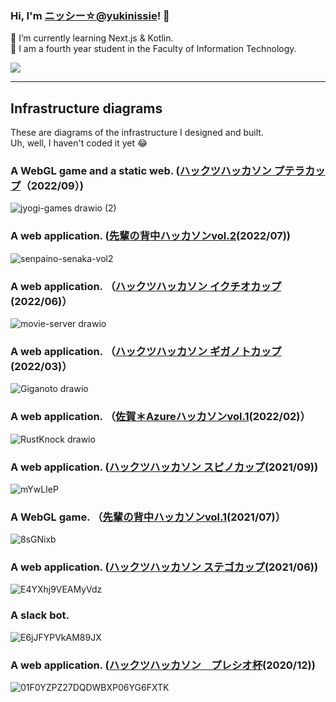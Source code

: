 ### Hi, I'm [ニッシー☆@yukinissie](https://twitter.com/yukinissie)! 👋

🌱 I’m currently learning Next.js & Kotlin.<br>
🏫 I am a fourth year student in the Faculty of Information Technology.

<a href="https://github.com/anuraghazra/github-readme-stats" style="display:block">
  <img src="https://github-readme-stats.vercel.app/api?username=yukinissie&count_private=true&show_icons=true&theme=chartreuse-dark" />
</a>
<!--
<a href="https://github.com/anuraghazra/github-readme-stats" style="display:block">
  <img align="left" src="https://github-readme-stats.vercel.app/api/top-langs/?username=yukinissie&theme=chartreuse-dark&langs_count=4&hide=php" />
</a>
-->

<hr>

## Infrastructure diagrams

These are diagrams of the infrastructure I designed and built.<br>
Uh, well, I haven't coded it yet 😂

### A WebGL game and a static web. ([ハックツハッカソン プテラカップ](https://hackz-community.doorkeeper.jp/events/139666)（2022/09）)
![jyogi-games drawio (2)](https://user-images.githubusercontent.com/38881185/192003799-06f9ba1d-a20a-48c7-b0f8-e6625bb1dc88.png)

### A web application. ([先輩の背中ハッカソンvol.2](https://hackz-community.doorkeeper.jp/events/138442)(2022/07))
![senpaino-senaka-vol2](https://user-images.githubusercontent.com/38881185/192004699-1a9a4810-8a2f-48e5-8e4c-d7866df41c3c.png)

### A web application. （[ハックツハッカソン イクチオカップ](https://cup.hackz.team/ichthyo/)(2022/06)）
![movie-server drawio](https://user-images.githubusercontent.com/38881185/192002846-0ce654d2-2efb-4659-b421-1879b82fd393.png)

### A web application. （[ハックツハッカソン ギガノトカップ](https://cup.hackz.team/giganoto/)(2022/03)）
![Giganoto drawio](https://user-images.githubusercontent.com/38881185/191999188-7949fc7c-c943-44e6-9b0d-27db90e827a8.png)

### A web application. （[佐賀＊Azureハッカソンvol.1](https://hackz.team/news/2NI9kKjmcoVfALGaw2luVR)(2022/02)）
![RustKnock drawio](https://user-images.githubusercontent.com/38881185/192002120-0d074277-69f7-4341-83ae-df2528379b63.png)

### A web application. ([ハックツハッカソン スピノカップ](https://cup.hackz.team/spino/)(2021/09))
![mYwLIeP](https://user-images.githubusercontent.com/38881185/137230199-98ddb642-27a0-4423-851b-14c56710a49b.png)

### A WebGL game. （[先輩の背中ハッカソンvol.1](https://hackz.connpass.com/event/217791/)(2021/07)）
![8sGNixb](https://user-images.githubusercontent.com/38881185/137230240-ba24c81c-2f17-4509-a230-6c5c0fd9a3ec.png)

### A web application. ([ハックツハッカソン ステゴカップ](https://cup.hackz.team/stego/)(2021/06))
![E4YXhj9VEAMyVdz](https://user-images.githubusercontent.com/38881185/137230243-ad319f1b-9728-4347-8fb9-651c23bd2801.png)

### A slack bot.
![E6jJFYPVkAM89JX](https://user-images.githubusercontent.com/38881185/137230248-223335fc-4087-48af-94ff-9436aefb0f4a.png)

### A web application. ([ハックツハッカソン　プレシオ杯](https://plesio.hackz.team/)(2020/12))
![01F0YZPZ27DQDWBXP06YG6FXTK](https://user-images.githubusercontent.com/38881185/137230252-1ea6d34e-fe22-4034-b517-ae9a7bd53bcc.png)
